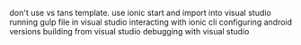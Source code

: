 
don't use vs tans template. 
use ionic start and import into visual studio
running gulp file in visual studio
interacting with ionic cli 
configuring android versions
building from visual studio
debugging with visual studio
